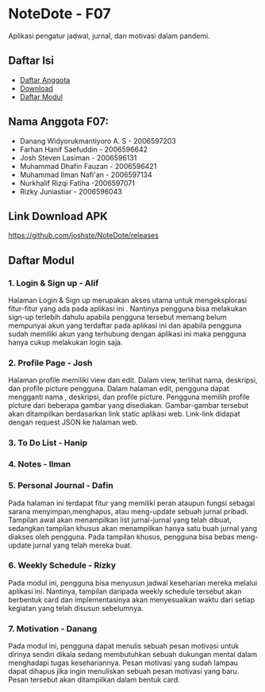 # NoteDote - F07
Aplikasi pengatur jadwal, jurnal, dan motivasi dalam pandemi.

## Daftar Isi
* [Daftar Anggota](#nama-anggota-f07)
* [Download](#link-download-apk)
* [Daftar Modul](#daftar-modul)


## Nama Anggota F07:
* Danang Widyorukmantiyoro A. S - 2006597203
* Farhan Hanif Saefuddin - 2006596642
* Josh Steven Lasiman - 2006596131
* Muhammad Dhafin Fauzan - 2006596421
* Muhammad Ilman Nafi'an - 2006597134
* Nurkhalif Rizqi Fatiha -2006597071
* Rizky Juniastiar - 2006596043

## Link Download APK
https://github.com/joshste/NoteDote/releases

## Daftar Modul
### 1. Login & Sign up - Alif
Halaman Login & Sign up merupakan akses utama untuk mengeksplorasi fitur-fitur yang ada pada aplikasi ini . Nantinya pengguna bisa melakukan sign-up terlebih dahulu apabila pengguna tersebut memang belum mempunyai akun yang terdaftar pada aplikasi ini dan apabila pengguna sudah memiliki akun yang terhubung dengan aplikasi ini maka pengguna hanya cukup melakukan login saja.

### 2. Profile Page - Josh
Halaman profile memiliki view dan edit. Dalam view, terlihat nama, deskripsi, dan profile picture pengguna. Dalam halaman edit, pengguna dapat mengganti nama , deskripsi, dan profile picture. Pengguna memilih profile picture dari beberapa gambar yang disediakan. Gambar-gambar tersebut akan ditampilkan berdasarkan link static aplikasi web. Link-link didapat dengan request JSON ke halaman web.

### 3. To Do List - Hanip


### 4. Notes - Ilman

    
### 5. Personal Journal - Dafin
Pada halaman ini terdapat fitur yang memiliki peran ataupun fungsi sebagai sarana menyimpan,menghapus, atau meng-update sebuah jurnal pribadi. Tampilan awal akan menampilkan list jurnal-jurnal yang telah dibuat, sedangkan tampilan khusus akan menampilkan hanya satu buah jurnal yang diakses oleh pengguna. Pada tampilan khusus, pengguna bisa bebas meng-update jurnal yang telah mereka buat.


### 6. Weekly Schedule - Rizky
Pada modul ini, pengguna bisa menyusun jadwal keseharian mereka melalui aplikasi ini. Nantinya, tampilan daripada weekly schedule tersebut akan berbentuk card dan implementasinya akan menyesuaikan waktu dari setiap kegiatan yang telah disusun sebelumnya.


### 7. Motivation - Danang
Pada modul ini, pengguna dapat menulis sebuah pesan motivasi untuk dirinya sendiri dikala sedang membutuhkan sebuah dukungan mental dalam menghadapi tugas kesehariannya. Pesan motivasi yang sudah lampau dapat dihapus jika ingin menuliskan sebuah pesan motivasi yang baru. Pesan tersebut akan ditampilkan dalam bentuk card.

